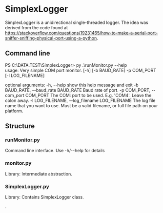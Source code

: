 # SimplexLogger

SimplexLogger is a unidirectional single-threaded logger. The idea was derived from the code found at https://stackoverflow.com/questions/19231465/how-to-make-a-serial-port-sniffer-sniffing-physical-port-using-a-python.

## Command line

PS C:\DATA.TEST\SimplexLogger> py .\runMonitor.py --help  
usage: Very simple COM port monitor. [-h] [-b BAUD_RATE] -p COM_PORT [-l LOG_FILENAME]

optional arguments:
  -h, --help            show this help message and exit
  -b BAUD_RATE, --baud_rate BAUD_RATE
                        Baud rate of port.
  -p COM_PORT, --com_port COM_PORT
                        The COM: port to be used. E.g. 'COM4'. Leave the colon away.
  -l LOG_FILENAME, --log_filename LOG_FILENAME
                        The log file name that you want to use. Must be a valid filename, or full file path on your platform.

## Structure
### runMonitor.py
Command line interface. Use -h/--help for details

### monitor.py
Library: Intermediate abstraction.

### SimplexLogger.py
Library: Contains SimplexLogger class.

.

